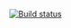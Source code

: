 [![Build status](https://ci.appveyor.com/api/projects/status/va7tt8llshqiy2yl?svg=true)](https://ci.appveyor.com/project/comradexlight/ahj-hw5-popovers)
